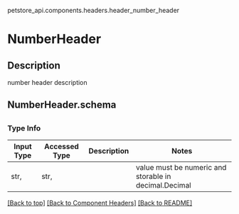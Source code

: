 petstore_api.components.headers.header_number_header
# NumberHeader

## Description
number header description
## <a id="header_number_headerorg.openapijsonschematools.codegen.model.CodegenKey@909774dfschema" >NumberHeader.schema</a>
<a id=""></a>
## 

### Type Info
Input Type | Accessed Type | Description | Notes
------------ | ------------- | ------------- | -------------
str,  | str,  |  | value must be numeric and storable in decimal.Decimal

[[Back to top]](#top) [[Back to Component Headers]](../../../README.md#Component-Headers) [[Back to README]](../../../README.md)
